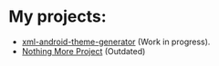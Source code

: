 # My projects: 
- [xml-android-theme-generator](https://imflawlezz.github.io/xml-android-theme-generator/) (Work in progress).
- [Nothing More Project](https://imflawlezz.github.io/NothingMore_Project/index.html) (Outdated)

